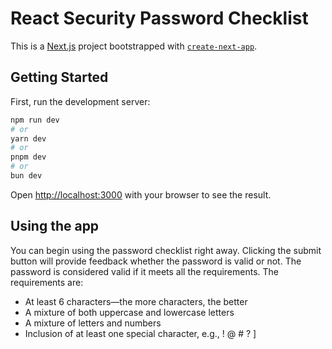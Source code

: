 # React Security Password Checklist

This is a [Next.js](https://nextjs.org/) project bootstrapped with [`create-next-app`](https://github.com/vercel/next.js/tree/canary/packages/create-next-app).

## Getting Started

First, run the development server:

```bash
npm run dev
# or
yarn dev
# or
pnpm dev
# or
bun dev
```

Open [http://localhost:3000](http://localhost:3000) with your browser to see the result.

## Using the app

You can begin using the password checklist right away. Clicking the submit button will provide feedback whether the password is valid or not. The password is considered valid if it meets all the requirements. The requirements are:

- At least 6 characters—the more characters, the better
- A mixture of both uppercase and lowercase letters
- A mixture of letters and numbers
- Inclusion of at least one special character, e.g., ! @ # ? ]
